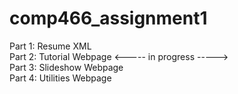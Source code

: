 # comp466_assignment1

Part 1: Resume XML<br/>
Part 2: Tutorial Webpage <----- in progress -----><br/>
Part 3: Slideshow Webpage<br/>
Part 4: Utilities Webpage<br/>
